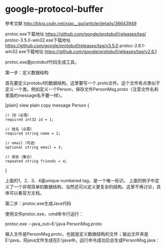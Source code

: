 # google-protocol-buffer
参考文献
http://blog.csdn.net/xiao__gui/article/details/36643949

protoc.exe下载地址
https://github.com/google/protobuf/releases/tag/
protoc-3.5.0-win32.exe下载地址
https://github.com/google/protobuf/releases/tag/v3.5.0
protoc-2.6.1-win32.exe下载地址
https://github.com/google/protobuf/releases/tag/v2.6.1


protoc.exe是protobuf代码生成工具。

第一步：定义数据结构

首先要定义protobuf的数据结构，这里要写一个.proto文件。这个文件有点类似于定义一个类。例如定义一个Person，保存文件PersonMsg.proto（注意文件名和里面的message名不要一样）。

[plain] view plain copy
message Person {

    // ID（必需）
    required int32 id = 1;

    // 姓名（必需）
    required string name = 2;

    // email（可选）
    optional string email = 3;

    // 朋友（集合）
    repeated string friends = 4;
}

上面的1、2、3、4是unique numbered tag，是一个唯一标识。
上面的例子中定义了一个非常简单的数据结构，当然还可以定义更复杂的结构，这里不再讨论，具体可以看官方文档。

第二步：protoc.exe生成Java代码

使用文件protoc.exe，cmd命令行运行：

protoc.exe --java_out=E:\java PersonMsg.proto

输入文件是PersonMsg.proto，也就是定义数据结构的文件；输出文件夹是E:\java，将java文件生成在E:\java中。运行命令成功后会生成PersonMsg.java：